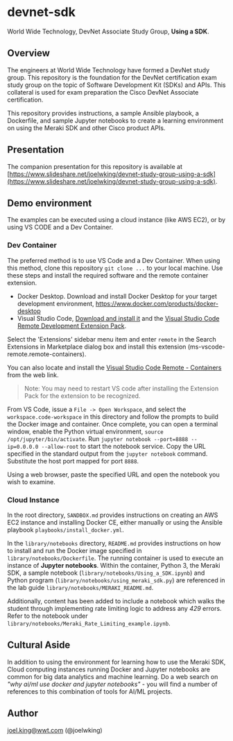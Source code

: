 # devnet-sdk
World Wide Technology, DevNet Associate Study Group, **Using a SDK**.

## Overview
The engineers at World Wide Technology have formed a DevNet study group. This repository is the foundation for the DevNet certification exam study group on the topic of Software Development Kit (SDKs) and APIs.  This collateral is used for exam preparation the Cisco DevNet Associate certification.

This repository provides instructions, a sample Ansible playbook, a Dockerfile, and sample Jupyter notebooks to create a learning environment on using the Meraki SDK and other Cisco product APIs. 

## Presentation
The companion presentation for this repository is available at [https://www.slideshare.net/joelwking/devnet-study-group-using-a-sdk](https://www.slideshare.net/joelwking/devnet-study-group-using-a-sdk).

## Demo environment
The examples can be executed using a cloud instance (like AWS EC2), or by using VS CODE and a Dev Container.

### Dev Container
The preferred method is to use VS Code and a Dev Container. When using this method, clone this repository `git clone ...` to your local machine. Use these steps and install the required software and the remote container extension.

* Docker Desktop. Download and install Docker Desktop for your target development environment, https://www.docker.com/products/docker-desktop
* Visual Studio Code, [Download and install it](https://code.visualstudio.com/download) and the [Visual Studio Code Remote Development Extension Pack](https://marketplace.visualstudio.com/items?itemName=ms-vscode-remote.vscode-remote-extensionpack).

Select the 'Extensions' sidebar menu item and enter `remote` in the Search Extensions in Marketplace dialog box and install this extension (ms-vscode-remote.remote-containers).

You can also locate and install the [Visual Studio Code Remote - Containers](https://marketplace.visualstudio.com/items?itemName=ms-vscode-remote.remote-containers) from the web link.

> Note: You may need to restart VS code after installing the Extension Pack for the extension to be recognized.

From VS Code, issue a `File -> Open Workspace`, and select the `workspace.code-workspace` in this directory and follow the prompts to build the Docker image and container. Once complete, you can open a terminal window, enable the Python virtual environment, `source /opt/jupyter/bin/activate`. Run `jupyter notebook --port=8888 --ip=0.0.0.0 --allow-root` to start the notebook service. Copy the URL specified in the standard output from the `jupyter notebook` command. Substitute the host port mapped for port `8888`. 

Using a web browser, paste the specified URL and open the notebook you wish to examine.

### Cloud Instance
In the root directory, `SANDBOX.md`  provides instructions on creating an AWS EC2 instance and installing Docker CE, either manually or using the Ansible playbook `playbooks/install_docker.yml`.

In the `library/notebooks` directory, `README.md` provides instructions on how to install and run the Docker image specified in `library/notebooks/Dockerfile`. The running container is used to execute an instance of **Jupyter notebooks**.  Within the container, Python 3, the Meraki SDK, a sample notebook (`library/notebooks/Using_a_SDK.ipynb`) and Python program (`library/notebooks/using_meraki_sdk.py`) are referenced in the lab guide `library/notebooks/MERAKI_README.md`.

Additionally, content has been added to include a notebook which walks the student through implementing rate limiting logic to address any *429* errors. Refer to the notebook under `library/notebooks/Meraki_Rate_Limiting_example.ipynb`.

## Cultural Aside
In addition to using the environment for learning how to use the Meraki SDK, Cloud computing instances running Docker and Jupyter notebooks are common for big data analytics and machine learning. Do a web search on *"why ai/ml use docker and jupyter notebooks"* - you will find a number of references to this combination of tools for AI/ML projects.

## Author
joel.king@wwt.com (@joelwking)
